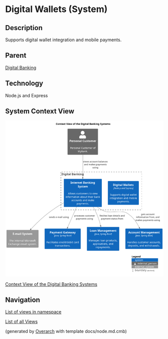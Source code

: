 
# Digital Wallets (System)
## Description
Supports digital wallet integration and mobile payments.

## Parent
[Digital Banking](../../mybank/digital-banking/context-boundary.md)

## Technology
Node.js and Express

## System Context View
![Context View of the Digital Banking Systems](../../mybank/digital-banking/context-view.png)

[Context View of the Digital Banking Systems](../../mybank/digital-banking/context-view.md)


## Navigation
[List of views in namespace](./views-in-namespace.md)

[List of all Views](../../views.md)


(generated by [Overarch](https://github.com/soulspace-org/overarch) with template docs/node.md.cmb)
